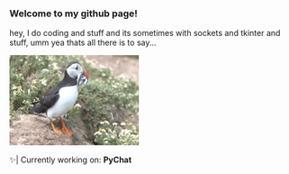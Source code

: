### Welcome to my github page!
hey, I do coding and stuff and its sometimes with sockets and tkinter and stuff, umm yea thats all there is to say...

<img src="giphy.gif" width="230" height="160" />

✨| Currently working on: **PyChat**
